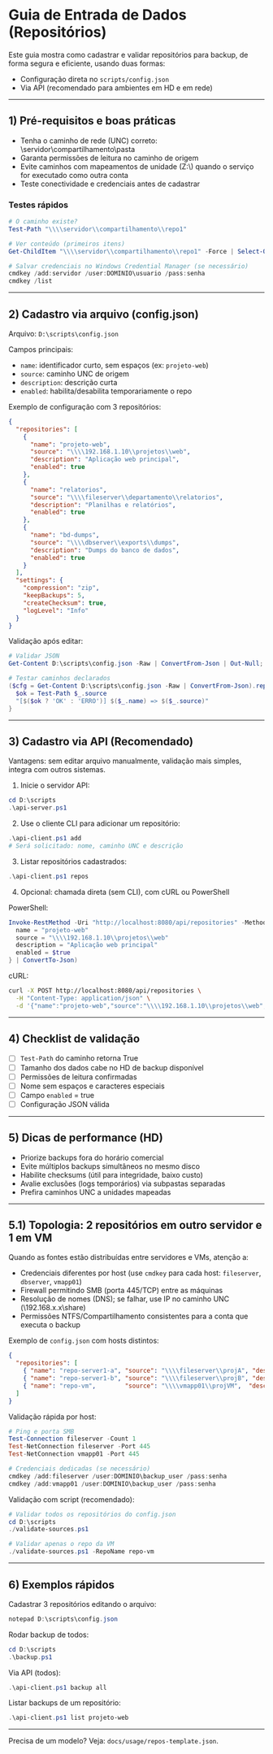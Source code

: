 # Guia de Entrada de Dados (Repositórios)

Este guia mostra como cadastrar e validar repositórios para backup, de forma segura e eficiente, usando duas formas:

- Configuração direta no `scripts/config.json`
- Via API (recomendado para ambientes em HD e em rede)

---

## 1) Pré-requisitos e boas práticas

- Tenha o caminho de rede (UNC) correto: \\servidor\\compartilhamento\\pasta
- Garanta permissões de leitura no caminho de origem
- Evite caminhos com mapeamentos de unidade (Z:\\) quando o serviço for executado como outra conta
- Teste conectividade e credenciais antes de cadastrar

### Testes rápidos

```powershell
# O caminho existe?
Test-Path "\\\\servidor\\compartilhamento\\repo1"

# Ver conteúdo (primeiros itens)
Get-ChildItem "\\\\servidor\\compartilhamento\\repo1" -Force | Select-Object -First 5

# Salvar credenciais no Windows Credential Manager (se necessário)
cmdkey /add:servidor /user:DOMINIO\usuario /pass:senha
cmdkey /list
```

---

## 2) Cadastro via arquivo (config.json)

Arquivo: `D:\scripts\config.json`

Campos principais:
- `name`: identificador curto, sem espaços (ex: `projeto-web`)
- `source`: caminho UNC de origem
- `description`: descrição curta
- `enabled`: habilita/desabilita temporariamente o repo

Exemplo de configuração com 3 repositórios:

```json
{
  "repositories": [
    {
      "name": "projeto-web",
      "source": "\\\\192.168.1.10\\projetos\\web",
      "description": "Aplicação web principal",
      "enabled": true
    },
    {
      "name": "relatorios",
      "source": "\\\\fileserver\\departamento\\relatorios",
      "description": "Planilhas e relatórios",
      "enabled": true
    },
    {
      "name": "bd-dumps",
      "source": "\\\\dbserver\\exports\\dumps",
      "description": "Dumps do banco de dados",
      "enabled": true
    }
  ],
  "settings": {
    "compression": "zip",
    "keepBackups": 5,
    "createChecksum": true,
    "logLevel": "Info"
  }
}
```

Validação após editar:
```powershell
# Validar JSON
Get-Content D:\scripts\config.json -Raw | ConvertFrom-Json | Out-Null; if ($?) { "OK" } else { "Erro" }

# Testar caminhos declarados
($cfg = Get-Content D:\scripts\config.json -Raw | ConvertFrom-Json).repositories | ForEach-Object {
  $ok = Test-Path $_.source
  "[$($ok ? 'OK' : 'ERRO')] $($_.name) => $($_.source)"
}
```

---

## 3) Cadastro via API (Recomendado)

Vantagens: sem editar arquivo manualmente, validação mais simples, integra com outros sistemas.

1. Inicie o servidor API:
```powershell
cd D:\scripts
.\api-server.ps1
```

2. Use o cliente CLI para adicionar um repositório:
```powershell
.\api-client.ps1 add
# Será solicitado: nome, caminho UNC e descrição
```

3. Listar repositórios cadastrados:
```powershell
.\api-client.ps1 repos
```

4. Opcional: chamada direta (sem CLI), com cURL ou PowerShell

PowerShell:
```powershell
Invoke-RestMethod -Uri "http://localhost:8080/api/repositories" -Method POST -ContentType "application/json" -Body (@{
  name = "projeto-web"
  source = "\\\\192.168.1.10\\projetos\\web"
  description = "Aplicação web principal"
  enabled = $true
} | ConvertTo-Json)
```

cURL:
```bash
curl -X POST http://localhost:8080/api/repositories \
  -H "Content-Type: application/json" \
  -d '{"name":"projeto-web","source":"\\\\192.168.1.10\\projetos\\web","description":"Aplicação web principal","enabled":true}'
```

---

## 4) Checklist de validação

- [ ] `Test-Path` do caminho retorna True
- [ ] Tamanho dos dados cabe no HD de backup disponível
- [ ] Permissões de leitura confirmadas
- [ ] Nome sem espaços e caracteres especiais
- [ ] Campo `enabled` = true
- [ ] Configuração JSON válida

---

## 5) Dicas de performance (HD)

- Priorize backups fora do horário comercial
- Evite múltiplos backups simultâneos no mesmo disco
- Habilite checksums (útil para integridade, baixo custo)
- Avalie exclusões (logs temporários) via subpastas separadas
- Prefira caminhos UNC a unidades mapeadas

---

## 5.1) Topologia: 2 repositórios em outro servidor e 1 em VM

Quando as fontes estão distribuídas entre servidores e VMs, atenção a:

- Credenciais diferentes por host (use `cmdkey` para cada host: `fileserver`, `dbserver`, `vmapp01`)
- Firewall permitindo SMB (porta 445/TCP) entre as máquinas
- Resolução de nomes (DNS); se falhar, use IP no caminho UNC (\\192.168.x.x\share)
- Permissões NTFS/Compartilhamento consistentes para a conta que executa o backup

Exemplo de `config.json` com hosts distintos:

```json
{
  "repositories": [
    { "name": "repo-server1-a", "source": "\\\\fileserver\\projA", "description": "Repo A no servidor 1", "enabled": true },
    { "name": "repo-server1-b", "source": "\\\\fileserver\\projB", "description": "Repo B no servidor 1", "enabled": true },
    { "name": "repo-vm",        "source": "\\\\vmapp01\\projVM",  "description": "Repo na VM dentro do servidor", "enabled": true }
  ]
}
```

Validação rápida por host:

```powershell
# Ping e porta SMB
Test-Connection fileserver -Count 1
Test-NetConnection fileserver -Port 445
Test-NetConnection vmapp01 -Port 445

# Credenciais dedicadas (se necessário)
cmdkey /add:fileserver /user:DOMINIO\backup_user /pass:senha
cmdkey /add:vmapp01 /user:DOMINIO\backup_user /pass:senha
```

Validação com script (recomendado):

```powershell
# Validar todos os repositórios do config.json
cd D:\scripts
./validate-sources.ps1

# Validar apenas o repo da VM
./validate-sources.ps1 -RepoName repo-vm
```

---

## 6) Exemplos rápidos

Cadastrar 3 repositórios editando o arquivo:
```powershell
notepad D:\scripts\config.json
```

Rodar backup de todos:
```powershell
cd D:\scripts
.\backup.ps1
```

Via API (todos):
```powershell
.\api-client.ps1 backup all
```

Listar backups de um repositório:
```powershell
.\api-client.ps1 list projeto-web
```

---

Precisa de um modelo? Veja: `docs/usage/repos-template.json`.
